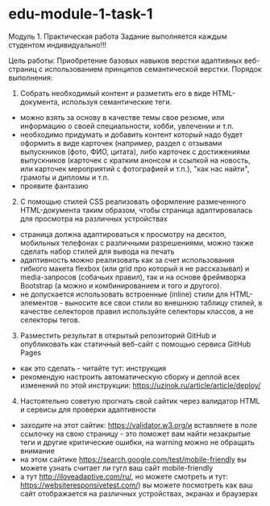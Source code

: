 # edu-module-1-task-1
 
Модуль 1. Практическая работа
Задание выполняется каждым студентом индивидуально!!!

Цель работы:
Приобретение базовых навыков верстки адаптивных веб-страниц с использованием принципов семантической верстки.
Порядок выполнения:
1. Собрать необходимый контент и разметить его в виде HTML-документа, используя семантические теги.
  - можно взять за основу в качестве темы свое резюме, или информацию о своей специальности, хобби, увлечении и т.п.
  - необходимо придумать и добавить контент который надо будет оформить в виде карточек (например, раздел с отзывами выпускников (фото, ФИО, цитата), либо карточек с достижениями выпускников (карточек с кратким анонсом и ссылкой на новость, или карточек мероприятий с фотографией и т.п.), "как нас найти", грамоты и дипломы и т.п.
  - проявите фантазию
2. С помощью стилей CSS реализовать оформление размеченного HTML-документа таким образом, чтобы страница адаптировалась для просмотра на различных устройствах
  - страница должна адаптироваться к просмотру на десктоп, мобильных телефонах с различными разрешениями, можно также сделать набор стилей для вывода на печать
  - адаптивность можно реализовать как за счет использования гибкого макета flexbox (или grid про который я не рассказывал) и media-запросов (собачьих правил), так и на основе фреймворка Bootstrap (а можно и комбинированием и того и другого). 
  - не допускается использовать встроенные (inline) стили для HTML-элементов - выносите все свои стили во внешнюю таблицу стилей, в качестве селекторов правил используйте селекторы классов, а не селекторы тегов.
3. Разместить результат в открытый репозиторий GitHub и опубликовать как статичный веб-сайт с помощью сервиса GitHub Pages
  - как это сделать - читайте тут: инструкция
  - рекомендую настроить автоматическую сборку и деплой всех изменений по этой инструкции: https://uzinok.ru/article/article/deploy/
4. Настоятельно советую прогнать свой сайтик через валидатор HTML и сервисы для проверки адаптивности
  - заходите на этот сайтик: https://validator.w3.org/и вставляете в поле ссылочку на свою страницу - это поможет вам найти незакрытые теги и другие критические ошибки, на warning можно не обращать внимание
  - на этом сайтике https://search.google.com/test/mobile-friendly вы можете узнать считает ли гугл ваш сайт mobile-friendly 
  - а тут http://iloveadaptive.com/ru/, но можете смотреть и тут: https://websiteresponsivetest.com/) вы можете посмотреть как ваш сайт отображается на различных устройствах, экранах и браузерах